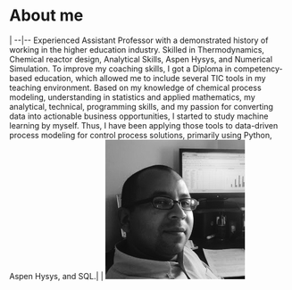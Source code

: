 # About me

  | 
--|--
Experienced Assistant Professor with a demonstrated history of working in the higher education industry. Skilled in Thermodynamics, Chemical reactor design, Analytical Skills, Aspen Hysys, and Numerical Simulation. To improve my coaching skills, I got a Diploma in competency-based education, which allowed me to include several TIC tools in my teaching environment. Based on my knowledge of chemical process modeling, understanding in statistics and applied mathematics, my analytical, technical, programming skills, and my passion for converting data into actionable business opportunities, I started to study machine learning by myself. Thus, I have been applying those tools to data-driven process modeling for control process solutions, primarily using Python, Aspen Hysys, and SQL.|
| ![myplace](img/bio-photo.png)

